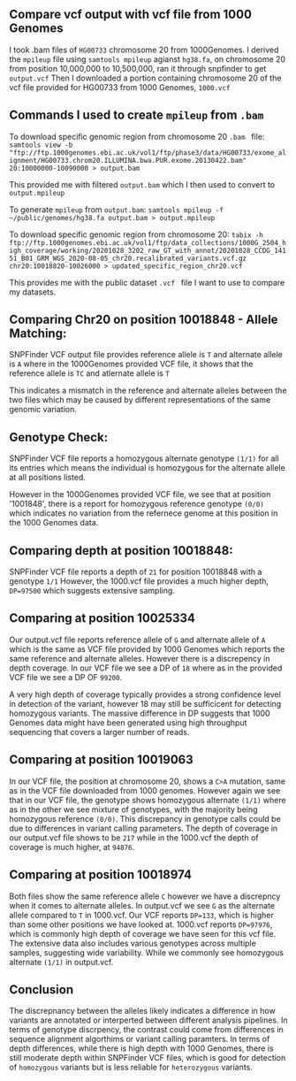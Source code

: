 ## Compare vcf output with vcf file from 1000 Genomes

I took .bam files of `HG00733` chromosome 20 from 1000Genomes. I derived the `mpileup` file using `samtools mpileup` agianst `hg38.fa`, on chromosome 20 from position 10,000,000 to 10,500,000, ran it through snpfinder to get `output.vcf`
Then I downloaded a portion containing chromosome 20 of the vcf file provided for HG00733 from 1000 Genomes, `1000.vcf`

## Commands I used to create `mpileup` from `.bam`

To download specific genomic region from chromosome 20 `.bam ` file:
`samtools view -b "ftp://ftp.1000genomes.ebi.ac.uk/vol1/ftp/phase3/data/HG00733/exome_alignment/HG00733.chrom20.ILLUMINA.bwa.PUR.exome.20130422.bam" 20:10000000-10090000 > output.bam `


This provided me with filtered `output.bam` which I then used to convert to `output.mpileup`

To generate `mpileup` from `output.bam`:
`samtools mpileup -f ~/public/genomes/hg38.fa output.bam > output.mpileup`


To download specific genomic region from chromosome 20:
`tabix -h ftp://ftp.1000genomes.ebi.ac.uk/vol1/ftp/data_collections/1000G_2504_high_coverage/working/20201028_3202_raw_GT_with_annot/20201028_CCDG_14151_B01_GRM_WGS_2020-08-05_chr20.recalibrated_variants.vcf.gz chr20:10018820-10026000 > updated_specific_region_chr20.vcf
`

This provides me with the public dataset `.vcf ` file I want to use to compare my datasets.

## Comparing Chr20 on position 10018848 - Allele Matching:

SNPFinder VCF output file provides reference allele is `T` and alternate allele is `A` where in the 1000Genomes provided VCF file, it shows that the reference allele is `TC` and atlernate allele is `T`

This indicates a mismatch in the reference and alternate alleles between the two files which may be caused by different representations of the same genomic variation.


## Genotype Check:

SNPFinder VCF file reports a homozygous alternate genotype `(1/1)` for all its entries which means the individual is homozygous for the alternate allele at all positions listed.

However in the 1000Genomes provided VCF file, we see that at position '1001848', there is a report for homozygous reference genotype `(0/0)` which indicates no variation from the refernece genome at this position in the 1000 Genomes data.

## Comparing depth at position 10018848:

SNPFinder VCF file reports a depth of `21` for position 10018848 with a genotype `1/1`
However, the 1000.vcf file provides a much higher depth, `DP=97500` which suggests extensive sampling.


## Comparing at position 10025334

Our output.vcf file reports reference allele of `G` and alternate allele of `A` which is the same as VCF file provided by 1000 Genomes which reports the same reference and alternate alleles. However there is a discrepency in depth coverage. In our VCF file we see a DP of `18` where as in the provided VCF file we see a DP OF `99200`.


A very high depth of coverage typically provides a strong confidence level in detection of the variant, however 18 may still be sufficicent for detecting homozygous variants. The massive difference in DP suggests that 1000 Genomes data might have been generated using high throughput sequencing that covers a larger number of reads.


## Comparing at position 10019063

In our VCF file, the position at chromosome 20, shows a `C>A` mutation, same as in the VCF file downloaded from 1000 genomes. However again we see that in our VCF file, the genotype shows homozygous alternate `(1/1)` where as in the other we see mixture of genotypes, with the majority being homozygous reference `(0/0)`. This discrepancy in genotype calls could be due to differences in variant calling parameters. The depth of coverage in our output.vcf file shows to be `217` while in the 1000.vcf the depth of coverage is much higher, at `94876`.


## Comparing at position 10018974

Both files show the same reference allele `C` however we have a discrepncy when it comes to alternate alleles. In output.vcf we see `G` as the alternate allele compared to `T` in 1000.vcf. Our VCF reports `DP=133`, which is higher than some other positions we have looked at. 1000.vcf reports `DP=97976`, which is commonly high depth of coverage we have seen for this vcf file. The extensive data also includes various genotypes across multiple samples, suggesting wide variability. While we commonly see homozygous alternate `(1/1)` in output.vcf.


## Conclusion

The discrepnancy between the alleles likely indicates a difference in how variants are annotated or interperted between different analysis pipelines.
In terms of genotype discrpency, the contrast could come from differences in sequence alignment algorthims or variant calling paramters.
In terms of depth differences, while there is high depth with 1000 Genomes, there is still moderate depth within SNPFinder VCF files, which is good for detection of `homozygous` variants but is less reliable for `heterozygous` variants.

